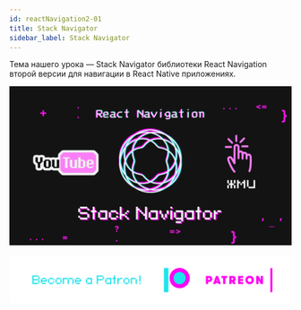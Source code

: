 ```yaml
---
id: reactNavigation2-01
title: Stack Navigator
sidebar_label: Stack Navigator
---
```

Тема нашего урока — Stack Navigator библиотеки React Navigation второй версии для навигации в React Native приложениях.

[![react-navigation](/img/rn2/01.gif)](https://youtu.be/jkUUR-Ru2Qs)

[![Become a Patron!](/img/logo/patreon.png)](https://www.patreon.com/bePatron?u=31769291)
